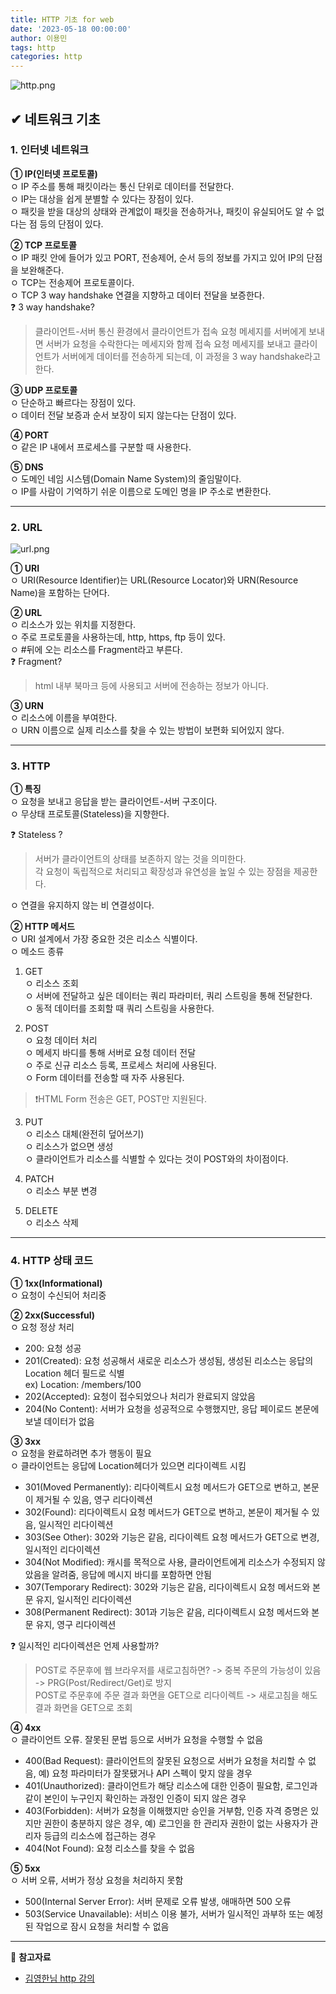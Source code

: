```yaml
---
title: HTTP 기초 for web
date: '2023-05-18 00:00:00'
author: 이용민
tags: http
categories: http
---
```


![http.png](http.png)

## ✔ 네트워크 기초

### 1. 인터넷 네트워크

**① IP(인터넷 프로토콜)**  
ㅇ IP 주소를 통해 패킷이라는 통신 단위로 데이터를 전달한다.  
ㅇ IP는 대상을 쉽게 분별할 수 있다는 장점이 있다.  
ㅇ 패킷을 받을 대상의 상태와 관계없이 패킷을 전송하거나, 패킷이 유실되어도 알 수 없다는 점 등의 단점이 있다.

**② TCP 프로토콜**  
ㅇ IP 패킷 안에 들어가 있고 PORT, 전송제어, 순서 등의 정보를 가지고 있어 IP의 단점을 보완해준다.  
ㅇ TCP는 전송제어 프로토콜이다.  
ㅇ TCP 3 way handshake 연결을 지향하고 데이터 전달을 보증한다.  
❓ 3 way handshake?
> 클라이언트-서버 통신 환경에서 클라이언트가 접속 요청 메세지를 서버에게 보내면 서버가 요청을 수락한다는 메세지와 함께 접속 요청 메세지를 보내고 클라이언트가 서버에게 데이터를 전송하게 되는데, 이 과정을 3 way handshake라고 한다.

**③ UDP 프로토콜**  
ㅇ 단순하고 빠르다는 장점이 있다.  
ㅇ 데이터 전달 보증과 순서 보장이 되지 않는다는 단점이 있다.  

**④ PORT**  
ㅇ 같은 IP 내에서 프로세스를 구분할 때 사용한다.

**⑤ DNS**  
ㅇ 도메인 네임 시스템(Domain Name System)의 줄임말이다.  
ㅇ IP를 사람이 기억하기 쉬운 이름으로 도메인 명을 IP 주소로 변환한다.

---

### 2. URL

![url.png](url.png)

**① URI**  
ㅇ URI(Resource Identifier)는 URL(Resource Locator)와 URN(Resource Name)을 포함하는 단어다.

**② URL**  
ㅇ 리소스가 있는 위치를 지정한다.  
ㅇ 주로 프로토콜을 사용하는데, http, https, ftp 등이 있다.  
ㅇ #뒤에 오는 리소스를 Fragment라고 부른다.  
❓ Fragment?
> html 내부 북마크 등에 사용되고 서버에 전송하는 정보가 아니다.

**③ URN**  
ㅇ 리소스에 이름을 부여한다.  
ㅇ URN 이름으로 실제 리소스를 찾을 수 있는 방법이 보편화 되어있지 않다.

---

### 3. HTTP

**① 특징**  
ㅇ 요청을 보내고 응답을 받는 클라이언트-서버 구조이다.  
ㅇ 무상태 프로토콜(Stateless)을 지향한다.  

❓ Stateless ?
> 서버가 클라이언트의 상태를 보존하지 않는 것을 의미한다.  
> 각 요청이 독립적으로 처리되고 확장성과 유연성을 높일 수 있는 장점을 제공한다.

ㅇ 연결을 유지하지 않는 비 연결성이다.

**② HTTP 메서드**  
ㅇ URI 설계에서 가장 중요한 것은 리소스 식별이다.  
ㅇ 메소드 종류

1. GET  
ㅇ 리소스 조회  
ㅇ 서버에 전달하고 싶은 데이터는 쿼리 파라미터, 쿼리 스트링을 통해 전달한다.  
ㅇ 동적 데이터를 조회할 때 쿼리 스트링을 사용한다.

2. POST  
ㅇ 요청 데이터 처리  
ㅇ 메세지 바디를 통해 서버로 요청 데이터 전달  
ㅇ 주로 신규 리소스 등록, 프로세스 처리에 사용된다.  
ㅇ Form 데이터를 전송할 때 자주 사용된다.

> ❗️HTML Form 전송은 GET, POST만 지원된다.

3. PUT  
ㅇ 리소스 대체(완전히 덮어쓰기)  
ㅇ 리소스가 없으면 생성  
ㅇ 클라이언트가 리소스를 식별할 수 있다는 것이 POST와의 차이점이다.

4. PATCH  
ㅇ 리소스 부분 변경

5. DELETE  
ㅇ 리소스 삭제

---

### 4. HTTP 상태 코드

**① 1xx(Informational)**  
ㅇ 요청이 수신되어 처리중  

**② 2xx(Successful)**  
ㅇ 요청 정상 처리  

- 200: 요청 성공
- 201(Created): 요청 성공해서 새로운 리소스가 생성됨, 생성된 리소스는 응답의 Location 헤더 필드로 식별  
  ex) Location: /members/100
- 202(Accepted): 요청이 접수되었으나 처리가 완료되지 않았음
- 204(No Content): 서버가 요청을 성공적으로 수행했지만, 응답 페이로드 본문에 보낼 데이터가 없음

**③ 3xx**  
ㅇ 요청을 완료하려면 추가 행동이 필요  
ㅇ 클라이언트는 응답에 Location헤더가 있으면 리다이렉트 시킴

- 301(Moved Permanently): 리다이렉트시 요청 메서드가 GET으로 변하고, 본문이 제거될 수 있음, 영구 리다이렉션
- 302(Found): 리다이렉트시 요청 메서드가 GET으로 변하고, 본문이 제거될 수 있음, 일시적인 리다이렉션
- 303(See Other): 302와 기능은 같음, 리다이렉트 요청 메서드가 GET으로 변경, 일시적인 리다이렉션
- 304(Not Modified): 캐시를 목적으로 사용, 클라이언트에게 리소스가 수정되지 않았음을 알려줌, 응답에 메시지 바디를 포함하면 안됨
- 307(Temporary Redirect): 302와 기능은 같음, 리다이렉트시 요청 메서드와 본문 유지, 일시적인 리다이렉션
- 308(Permanent Redirect): 301과 기능은 같음, 리다이렉트시 요청 메서드와 본문 유지, 영구 리다이렉션

❓ 일시적인 리다이렉션은 언제 사용할까?
> POST로 주문후에 웹 브라우저를 새로고침하면? -> 중복 주문의 가능성이 있음 -> PRG(Post/Redirect/Get)로 방지  
> POST로 주문후에 주문 결과 화면을 GET으로 리다이렉트 -> 새로고침을 해도 결과 화면을 GET으로 조회

**④ 4xx**  
ㅇ 클라이언트 오류. 잘못된 문법 등으로 서버가 요청을 수행할 수 없음  

- 400(Bad Request): 클라이언트의 잘못된 요청으로 서버가 요청을 처리할 수 없음, 예) 요청 파라미터가 잘못됐거나 API 스펙이 맞지 않을 경우
- 401(Unauthorized): 클라이언트가 해당 리소스에 대한 인증이 필요함, 로그인과 같이 본인이 누구인지 확인하는 과정인 인증이 되지 않은 경우
- 403(Forbidden): 서버가 요청을 이해했지만 승인을 거부함, 인증 자격 증명은 있지만 권한이 충분하지 않은 경우, 예) 로그인을 한 관리자 권한이 없는 사용자가 관리자 등급의 리소스에 접근하는 경우
- 404(Not Found): 요청 리소스를 찾을 수 없음

**⑤ 5xx**  
ㅇ 서버 오류, 서버가 정상 요청을 처리하지 못함  

- 500(Internal Server Error): 서버 문제로 오류 발생, 애매하면 500 오류
- 503(Service Unavailable): 서비스 이용 불가, 서버가 일시적인 과부하 또는 예정된 작업으로 잠시 요청을 처리할 수 없음

---

📂 **참고자료**

- [김영한님 http 강의](https://www.inflearn.com/course/http-%EC%9B%B9-%EB%84%A4%ED%8A%B8%EC%9B%8C%ED%81%AC)
